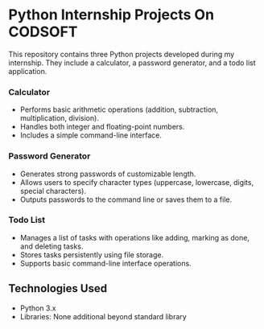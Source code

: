 # Python Internship Projects On CODSOFT

This repository contains three Python projects developed during my internship. They include a calculator, a password generator, and a todo list application.

### Calculator

- Performs basic arithmetic operations (addition, subtraction, multiplication, division).
- Handles both integer and floating-point numbers.
- Includes a simple command-line interface.

### Password Generator

- Generates strong passwords of customizable length.
- Allows users to specify character types (uppercase, lowercase, digits, special characters).
- Outputs passwords to the command line or saves them to a file.

### Todo List

- Manages a list of tasks with operations like adding, marking as done, and deleting tasks.
- Stores tasks persistently using file storage.
- Supports basic command-line interface operations.

## Technologies Used

- Python 3.x
- Libraries: None additional beyond standard library
